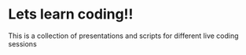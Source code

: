 # Lets learn coding!!

This is a collection of presentations and scripts for different live coding sessions
